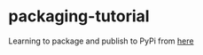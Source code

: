 # packaging-tutorial

Learning to package and publish to PyPi from [here](https://packaging.python.org/en/latest/tutorials/packaging-projects/)
